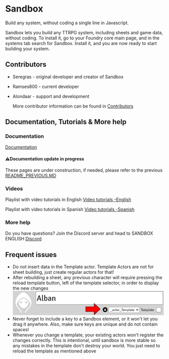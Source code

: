 # Sandbox

Build any system, without coding a single line in Javascript.

Sandbox lets you build any TTRPG system, including sheets and game data, without coding. To install it, go to your Foundry core main page, and in the systems tab search for Sandbox. Install it, and you are now ready to start building your system.

## Contributors

- Seregras - original developer and creator of Sandbox 

- Ramses800 - current developer

- Alondaar - support and development

  More contributor information can be found in  [Contributors](contributors.md)

## Documentation, Tutorials & More help

### Documentation

[Documentation](docs/help/start.md)

#### :warning:Documentation update in progress

These pages are under construction, if needed, please refer to the previous [README_PREVIOUS.MD](README_PREVIOUS.MD)

### Videos

Playlist with video tutorials in English
[Video tutorials -English](https://www.youtube.com/playlist?list=PLMAQsyqo9jDFpHYy4WZv0eF_SgqotcUKs)

Playlist with video tutorials in Spanish
[Video tutorials -Spanish](https://www.youtube.com/playlist?list=PLMAQsyqo9jDFEfeqRHBhwHT7kY_1eK2zY)

### More help

Do you have questions? Join the Discord server and head to SANDBOX ENGLISH
[Discord](https://discord.gg/QE7CHNP)

## Frequent issues

- Do not insert data in the Template actor. Template Actors are not for sheet building, just create regular actors for that!
- After rebuilding a sheet, any previous character will require pressing the reload template button, left of the template selector, in order to display the new changes
  ![](docs\help\resources\actor_sheet_header.jpg)
- Never forget to include a key to a Sandbox element, or it won't let you drag it anywhere. Also, make sure keys are unique and do not contain spaces!
- Whenever you change a template, your existing actors won't register the changes correctly. This is intentional, until sandbox is more stable so any mistakes in the template don't destroy your world. You just need to reload the template as mentioned above